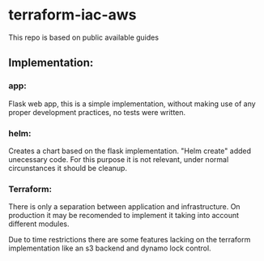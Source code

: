 # terraform-iac-aws

This repo is based on public available guides

## Implementation:

### app: 
Flask web app, this is a simple implementation, without making use of any proper development practices, no tests were written.

### helm:
Creates a chart based on the flask implementation. "Helm create" added unecessary code. For this purpose it is not relevant, under normal circunstances it should be cleanup.

### Terraform:
There is only a separation between application and infrastructure. On production it may be recomended to implement it taking into account different modules.

Due to time restrictions there are some features lacking on the terraform implementation like an s3 backend and dynamo lock control.
